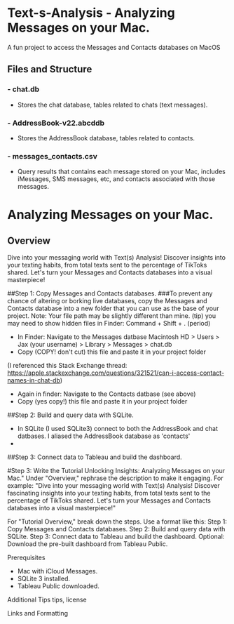 # Text-s-Analysis - Analyzing Messages on your Mac.

A fun project to access the Messages and Contacts databases on MacOS



## Files and Structure


### - chat.db
- Stores the chat database, tables related to chats (text messages).
  
### - AddressBook-v22.abcddb
- Stores the AddressBook database, tables related to contacts.

### - messages_contacts.csv
- Query results that contains each message stored on your Mac, includes iMessages, SMS messages, etc, and contacts associated with those messages.



# Analyzing Messages on your Mac.

## Overview

Dive into your messaging world with Text(s) Analysis! Discover  insights into your texting habits, from total texts sent to the percentage of TikToks shared. Let's turn your Messages and Contacts databases into a visual masterpiece!


##Step 1: Copy Messages and Contacts databases.
###To prevent any chance of altering or borking live databases, copy the Messages and Contacts database into a new folder that you can use as the base of your project. Note: Your file path may be slightly different than mine. 
(tip) you may need to show hidden files in Finder:   Command + Shift + . (period) 

- In Finder: Navigate to the Messages datbase Macintosh HD > Users > Jax (your username) > Library > Messages > chat.db
- Copy (COPY! don't cut) this file and paste it in your project folder

(I referenced this Stack Exchange thread: https://apple.stackexchange.com/questions/321521/can-i-access-contact-names-in-chat-db)
- Again in finder: Navigate to the Contacts datbase (see above)
- Copy (yes copy!) this file and paste it in your project folder



##Step 2: Build and query data with SQLite.

- In SQLite (I used SQLite3) connect to both the AddressBook and chat datbases.  I aliased the AddressBook database as 'contacts'
- 



##Step 3: Connect data to Tableau and build the dashboard.




#Step 3: Write the Tutorial
Unlocking Insights: Analyzing Messages on your Mac."
Under "Overview," rephrase the description to make it engaging. For example:
"Dive into your messaging world with Text(s) Analysis! Discover fascinating insights into your texting habits, from total texts sent to the percentage of TikToks shared. Let's turn your Messages and Contacts databases into a visual masterpiece!"


For "Tutorial Overview," break down the steps. Use a format like this:
Step 1: Copy Messages and Contacts databases.
Step 2: Build and query data with SQLite.
Step 3: Connect data to Tableau and build the dashboard.
Optional: Download the pre-built dashboard from Tableau Public.


Prerequisites
- Mac with iCloud Messages.
- SQLite 3 installed.
- Tableau Public downloaded.


Additional Tips
tips, license 


Links and Formatting
